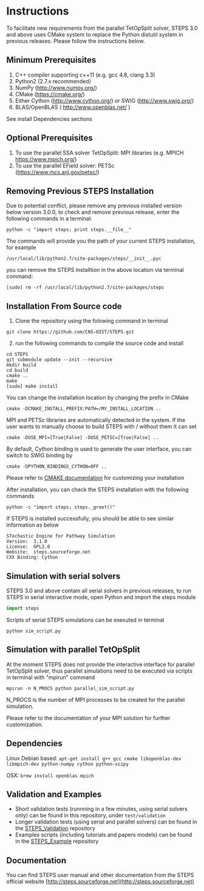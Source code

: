 Instructions
============

To facilitate new requirements from the parallel TetOpSplit solver,
STEPS 3.0 and above uses CMake system to replace the Python distutil system
in previous releases. Please follow the instructions below.

Minimum Prerequisites
---------------------
1. C++ compiler supporting c++11 (e.g. gcc 4.8, clang 3.3) 
2. Python2 (2.7.x recommended)
3. NumPy (http://www.numpy.org/)
4. CMake (https://cmake.org/)
5. Either Cython (http://www.cython.org/) or SWIG (http://www.swig.org/) 
6. BLAS/OpenBLAS ( http://www.openblas.net/ )

See install Dependencies sections

Optional Prerequisites
----------------------
1. To use the parallel SSA solver TetOpSplit: MPI libraries (e.g. MPICH https://www.mpich.org/)
2. To use the parallel EField solver: PETSc (https://www.mcs.anl.gov/petsc/)


Removing Previous STEPS Installation
------------------------------------
Due to potential conflict, please remove any previous installed version 
below version 3.0.0, to check and remove previous release,
enter the following commands in a terminal:

```
python -c "import steps; print steps.__file__"
```
        
The commands will provide you the path of your current STEPS installation, for example

```
/usr/local/lib/python2.7/site-packages/steps/__init__.pyc
```

you can remove the STEPS installtion in the above location via terminal command:

```
[sudo] rm -rf /usr/local/lib/python2.7/site-packages/steps
```
        
Installation From Source code
-----------------------------
1. Clone the repository using the folowing command in terminal

```
git clone https://github.com/CNS-OIST/STEPS.git
```

2. run the following commands to compile the source code and install

```
cd STEPS
git submodule update --init --recursive
mkdir build
cd build
cmake ..
make
[sudo] make install
```

You can change the installation location by changing the prefix in CMake

```
cmake -DCMAKE_INSTALL_PREFIX:PATH=/MY_INSTALL_LOCATION ..
```

MPI and PETSc libraries are automatically detected in the system. If the user
wants to manually choose to build STEPS with / without them it can set

```
cmake -DUSE_MPI=[True|False] -DUSE_PETSC=[True|False] ..
```        

By default, Cython binding is used to generate the user interface, you can
switch to SWIG binding by 

```
cmake -DPYTHON_BINDINGS_CYTHON=OFF ..
```

Please refer to [CMAKE documentation](https://cmake.org/documentation/) for customizing your installation


After installation, you can check the STEPS installation with the following commands

```
python -c "import steps; steps._greet()"
```     
       
If STEPS is installed successfully, you should be able to see similar information as below 

```
STochastic Engine for Pathway Simulation
Version:  3.1.0
License:  GPL2.0
Website:  steps.sourceforge.net
CXX Binding: Cython
```

Simulation with serial solvers
------------------------------
STEPS 3.0 and above contain all serial solvers in previous releases,
to run STEPS in serial interactive mode, open Python and import the steps module

```python
import steps
```

Scripts of serial STEPS simulations can be exexuted in terminal

```
python sim_script.py
```

Simulation with parallel TetOpSplit
-----------------------------------
At the moment STEPS does not provide the interactive interface for parallel TetOpSplit solver,
thus parallel simulations need to be executed via scripts in terminal with "mpirun" command

```
mpirun -n N_PROCS python parallel_sim_script.py
```
        
N_PROCS is the number of MPI processes to be created for the parallel simulation.

Please refer to the documentation of your MPI solution for further customization.


Dependencies
-------------
Linux Debian based:
 `apt-get install g++ gcc cmake libopenblas-dev libmpich-dev python-numpy cython python-scipy`

OSX:
 `brew install openblas mpich`
 
Validation and Examples
-----------------------
 - Short validation tests (runnning in a few minutes, using serial solvers only) can be found in this repository, under `test/validation`
 - Longer validation tests (using serial and parallel solvers) can be found in the [STEPS_Validation](https://github.com/CNS-OIST/STEPS_Validation) repository
 - Examples scripts (including tutorials and papers models) can be found in the [STEPS_Example](https://github.com/CNS-OIST/STEPS_Example) repository 
 
Documentation
-------------
You can find STEPS user manual and other documentation from the STEPS official website [http://steps.sourceforge.net](http://steps.sourceforge.net)
